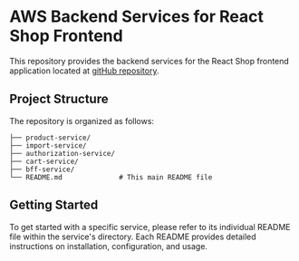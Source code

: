 # AWS Backend Services for React Shop Frontend

This repository provides the backend services for the React Shop frontend application located at [gitHub repository](https://github.com/SunSundr/nodejs-aws-shop-react).

## Project Structure

The repository is organized as follows:

```
├── product-service/
├── import-service/
├── authorization-service/
├── cart-service/
├── bff-service/
└── README.md              # This main README file
```

## Getting Started

To get started with a specific service, please refer to its individual README file within the service's directory. Each README provides detailed instructions on installation, configuration, and usage.